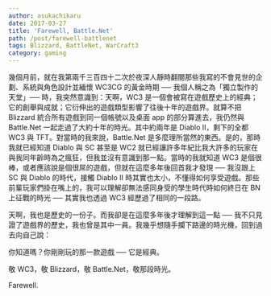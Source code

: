 ```yaml
---
author: asukachikaru
date: 2017-03-27
title: 'Farewell, Battle.Net'
path: /post/farewell-battlenet
tags: Blizzard, BattleNet, WarCraft3
category: gaming
---
```


幾個月前，就在我第兩千三百四十二次於夜深人靜時翻閱那些我寫的不會見世的企劃、系統與角色設計並緬懷 WC3CG 的黃金時期 ── 我個人稱之為「獨立製作的天堂」── 時，我突然意識到：天啊，WC3 是一個會被寫在遊戲歷史上的經典；它的創舉與成就；它衍伸出的遊戲類型影響了往後十年的遊戲界。就算不把 Blizzard 統合所有遊戲到同一個帳號以及桌面 app 的部分算進去，我仍然與 Battle.Net 一起走過了大約十年的時光。其中約兩年是 Diablo II，剩下的全都 WC3 與 TFT。對當時的我來說，Battle.Net 是多麼理所當然的東西。是的，那時我就已經知道 Diablo 與 SC 甚至是 WC2 就已經讓許多年紀比我大許多的玩家在與我同年齡時為之瘋狂，但我並沒有意識到那一點。當時的我就知道 WC3 是個很棒，或者應該說是個很屌的遊戲，但就在這麼多年後回首我才發現 ── 我沒跟上 SC 與 Diablo 的時代，接觸 Diablo II 時其實也太小，不懂得如何享受遊戲。那些前輩玩家們掛在嘴上的，我可以理解卻無法感同身受的學生時代時如何終日在 BN 上征戰的時光 ── 其實我也透過 WC3 經歷過了相同的一段路。

天啊，我也是歷史的一份子。而我卻是在這麼多年後才理解到這一點 ── 我不只見證了遊戲界的歷史，我也曾是其中一員。我幾乎想隨手攔下路邊的時光機，回到過去向自己說：

你知道嗎？你剛剛玩的那一款遊戲 ── 它是經典。

敬 WC3，敬 Blizzard，敬 Battle.Net，敬那段時光。

Farewell.

